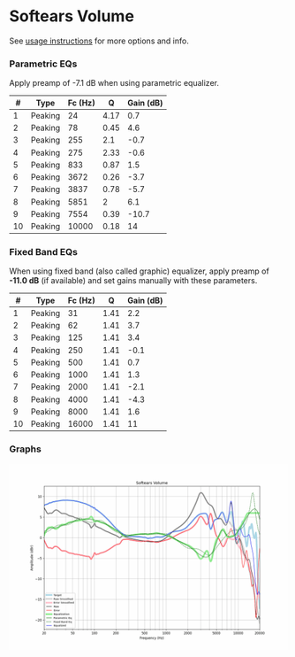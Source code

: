# Softears Volume
See [usage instructions](https://github.com/jaakkopasanen/AutoEq#usage) for more options and info.

### Parametric EQs
Apply preamp of -7.1 dB when using parametric equalizer.

|   # | Type    |   Fc (Hz) |    Q |   Gain (dB) |
|-----|---------|-----------|------|-------------|
|   1 | Peaking |        24 | 4.17 |         0.7 |
|   2 | Peaking |        78 | 0.45 |         4.6 |
|   3 | Peaking |       255 | 2.1  |        -0.7 |
|   4 | Peaking |       275 | 2.33 |        -0.6 |
|   5 | Peaking |       833 | 0.87 |         1.5 |
|   6 | Peaking |      3672 | 0.26 |        -3.7 |
|   7 | Peaking |      3837 | 0.78 |        -5.7 |
|   8 | Peaking |      5851 | 2    |         6.1 |
|   9 | Peaking |      7554 | 0.39 |       -10.7 |
|  10 | Peaking |     10000 | 0.18 |        14   |

### Fixed Band EQs
When using fixed band (also called graphic) equalizer, apply preamp of **-11.0 dB** (if available) and set gains manually with these parameters.

|   # | Type    |   Fc (Hz) |    Q |   Gain (dB) |
|-----|---------|-----------|------|-------------|
|   1 | Peaking |        31 | 1.41 |         2.2 |
|   2 | Peaking |        62 | 1.41 |         3.7 |
|   3 | Peaking |       125 | 1.41 |         3.4 |
|   4 | Peaking |       250 | 1.41 |        -0.1 |
|   5 | Peaking |       500 | 1.41 |         0.7 |
|   6 | Peaking |      1000 | 1.41 |         1.3 |
|   7 | Peaking |      2000 | 1.41 |        -2.1 |
|   8 | Peaking |      4000 | 1.41 |        -4.3 |
|   9 | Peaking |      8000 | 1.41 |         1.6 |
|  10 | Peaking |     16000 | 1.41 |        11   |

### Graphs
![](./Softears%20Volume.png)
